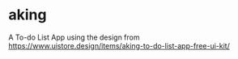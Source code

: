 # aking
A To-do List App using the design from https://www.uistore.design/items/aking-to-do-list-app-free-ui-kit/

